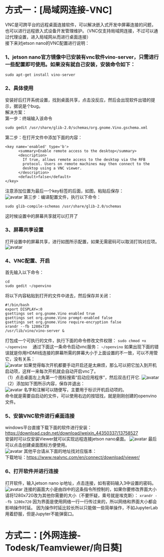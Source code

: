 # 方式一：[局域网连接-VNC]
VNC是可跨平台的远程桌面连接软件，可以解决嵌入式开发中屏幕连接的问题，也可以进行远程嵌入式设备开发管理维护。（VNC仅支持局域网连接，不过可以通过代理设置，进入局域网从而进行桌面连接）  
接下来对jetson nano的VNC配置进行说明：
### 1、jetson nano官方镜像中已安装有vnc软件vino-server，只需进行一些配置即可使用。如果没有就自己安装，安装命令如下：
```
sudo apt-get install vino-server
```
### 2、具体使用  
安装好后打开系统设置，找到桌面共享，点击没反应，然后会出现软件出错的提示，据说是个bug。  
解决方案：  
第一步：终端输入该命令  
```
sudo gedit /usr/share/glib-2.0/schemas/org.gnome.Vino.gschema.xml
```
第二步：在打开文件中添加下面的内容：
```
<key name='enabled' type='b'>
      <summary>Enable remote access to the desktop</summary>
      <description>
        If true, allows remote access to the desktop via the RFB
        protocol. Users on remote machines may then connect to the
        desktop using a VNC viewer.
      </description>
      <default>false</default>
</key>
```
注意添加位置为最后一个key标签的后面，如图，粘贴后保存：  
![avatar](https://img-blog.csdnimg.cn/20201222210619173.png?x-oss-process=image/watermark,type_ZmFuZ3poZW5naGVpdGk,shadow_10,text_aHR0cHM6Ly9ibG9nLmNzZG4ubmV0L3dlaXhpbl80NDM1MDMzNw==,size_16,color_FFFFFF,t_70)
第三步：编译配置文件，执行以下命令：  
```
sudo glib-compile-schemas /usr/share/glib-2.0/schemas
```
这时候设置中的屏幕共享就可以打开了    
### 3、屏幕共享设置   
打开设置中的屏幕共享，进行如图所示配置，如果无需密码可以取消打钩对应项。
![avatar](https://img-blog.csdnimg.cn/20201222211751154.png?x-oss-process=image/watermark,type_ZmFuZ3poZW5naGVpdGk,shadow_10,text_aHR0cHM6Ly9ibG9nLmNzZG4ubmV0L3dlaXhpbl80NDM1MDMzNw==,size_16,color_FFFFFF,t_70)
### 4、VNC配置、开启  
首先输入以下命令：  
```
cd  
sudo gedit ~/openvino
```
将以下内容粘贴到打开的文件中进去，然后保存并关闭：
```
#!/bin/bash
export DISPLAY=:0
gsettings set org.gnome.Vino enabled true
gsettings set org.gnome.Vino prompt-enabled false
gsettings set org.gnome.Vino require-encryption false
xrandr --fb 1280x720
/usr/lib/vino/vino-server &
```
打包成一个可执行的文件，执行下面的命令修改文件权限： 
```sudo chmod +x ~/openvino  ```
通过下面这一条命令启动vnc服务：
```~/openvino```
如果出现下面的错误就是你用HDMI线连接的屏幕所需的屏幕大小于上面设置的不一致，可以不用管它，没有关系：  
![avatar](https://img-blog.csdnimg.cn/20201222220412306.png)
如果觉得每次开机都要手动开启还是太麻烦，那么可以把它加入到开机启动项，这样一来每次开机就会自动开启vnc了。    
（1）点击桌面左上角第一个图标搜索“启动应用程序”，然后双击打开它.
![avatar](https://img-blog.csdnimg.cn/20201222213617944.png?x-oss-process=image/watermark,type_ZmFuZ3poZW5naGVpdGk,shadow_10,text_aHR0cHM6Ly9ibG9nLmNzZG4ubmV0L3dlaXhpbl80NDM1MDMzNw==,size_16,color_FFFFFF,t_70)
（2）添加如下图所示内容，保存并退出：  
![avatar](https://img-blog.csdnimg.cn/20201222213919134.png?x-oss-process=image/watermark,type_ZmFuZ3poZW5naGVpdGk,shadow_10,text_aHR0cHM6Ly9ibG9nLmNzZG4ubmV0L3dlaXhpbl80NDM1MDMzNw==,size_16,color_FFFFFF,t_70)
名字和注解可以随便写，主要用于标识开机启动项的。  
命令就是需要自启动的文件，可以使用右边的按钮找，就是刚刚创建的openvino文件。  
### 5、安装VNC软件进行桌面连接  
windows平台直接下载下面的软件进行安装：  
https://download.csdn.net/download/weixin_44350337/13758527  
安装时可以仅安装Viewer就可以实现远程连接jetson nano桌面。
![avatar](https://img-blog.csdnimg.cn/20201222212202386.png?x-oss-process=image/watermark,type_ZmFuZ3poZW5naGVpdGk,shadow_10,text_aHR0cHM6Ly9ibG9nLmNzZG4ubmV0L3dlaXhpbl80NDM1MDMzNw==,size_16,color_FFFFFF,t_70)
最后可以点击创建桌面图标方便使用。  
![avatar](https://img-blog.csdnimg.cn/20201222212539925.png?x-oss-process=image/watermark,type_ZmFuZ3poZW5naGVpdGk,shadow_10,text_aHR0cHM6Ly9ibG9nLmNzZG4ubmV0L3dlaXhpbl80NDM1MDMzNw==,size_16,color_FFFFFF,t_70)
其他平台请从下面的地址找对应版本：  
下载地址：https://www.realvnc.com/en/connect/download/viewer/  
### 6、打开软件并进行连接  
打开软件，输入jetson nano ip地址，点击连接，如有密码输入3中设置的密码。  
![avatar](https://img-blog.csdnimg.cn/20201222212636450.png?x-oss-process=image/watermark,type_ZmFuZ3poZW5naGVpdGk,shadow_10,text_aHR0cHM6Ly9ibG9nLmNzZG4ubmV0L3dlaXhpbl80NDM1MDMzNw==,size_16,color_FFFFFF,t_70)
连接的画面大小是由四中的这条指令所控制的，如果你要修改界面大小请将1280x720改为其他你需要的大小（不要怀疑，乘号就是埃克斯）：
```xrandr --fb 1280x720```
因为界面是使用网络一行一行传过来的，所以网络和界面大小都会影响操作时延。
因为操作时延比较长所以只能做一些简单操作，不如JupyterLab用着舒服，但是Jupyter不能弹窗口。

# 方式二：[外网连接-Todesk/Teamviewer/向日葵]